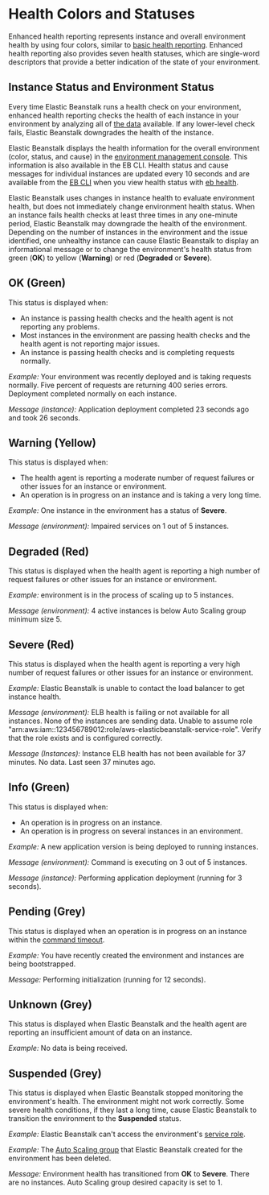 # Health Colors and Statuses<a name="health-enhanced-status"></a>

Enhanced health reporting represents instance and overall environment health by using four colors, similar to [basic health reporting](using-features.healthstatus.md)\. Enhanced health reporting also provides seven health statuses, which are single\-word descriptors that provide a better indication of the state of your environment\.

## Instance Status and Environment Status<a name="health-enhanced-status-type"></a>

Every time Elastic Beanstalk runs a health check on your environment, enhanced health reporting checks the health of each instance in your environment by analyzing all of [the data](health-enhanced.md#health-enhanced-factors) available\. If any lower\-level check fails, Elastic Beanstalk downgrades the health of the instance\.

Elastic Beanstalk displays the health information for the overall environment \(color, status, and cause\) in the [environment management console](environments-console.md)\. This information is also available in the EB CLI\. Health status and cause messages for individual instances are updated every 10 seconds and are available from the [EB CLI](eb-cli3.md) when you view health status with [eb health](health-enhanced-ebcli.md)\. 

Elastic Beanstalk uses changes in instance health to evaluate environment health, but does not immediately change environment health status\. When an instance fails health checks at least three times in any one\-minute period, Elastic Beanstalk may downgrade the health of the environment\. Depending on the number of instances in the environment and the issue identified, one unhealthy instance can cause Elastic Beanstalk to display an informational message or to change the environment's health status from green \(**OK**\) to yellow \(**Warning**\) or red \(**Degraded** or **Severe**\)\.

## OK \(Green\)<a name="health-enhanced-status-ok"></a>

This status is displayed when:
+ An instance is passing health checks and the health agent is not reporting any problems\.
+ Most instances in the environment are passing health checks and the health agent is not reporting major issues\.
+ An instance is passing health checks and is completing requests normally\.

*Example:* Your environment was recently deployed and is taking requests normally\. Five percent of requests are returning 400 series errors\. Deployment completed normally on each instance\.

*Message \(instance\):* Application deployment completed 23 seconds ago and took 26 seconds\.

## Warning \(Yellow\)<a name="health-enhanced-status-warning"></a>

This status is displayed when:
+ The health agent is reporting a moderate number of request failures or other issues for an instance or environment\.
+ An operation is in progress on an instance and is taking a very long time\.

*Example:* One instance in the environment has a status of **Severe**\.

*Message \(environment\):* Impaired services on 1 out of 5 instances\.

## Degraded \(Red\)<a name="health-enhanced-status-degraded"></a>

This status is displayed when the health agent is reporting a high number of request failures or other issues for an instance or environment\.

*Example:* environment is in the process of scaling up to 5 instances\.

*Message \(environment\):* 4 active instances is below Auto Scaling group minimum size 5\.

## Severe \(Red\)<a name="health-enhanced-status-severe"></a>

This status is displayed when the health agent is reporting a very high number of request failures or other issues for an instance or environment\.

*Example:* Elastic Beanstalk is unable to contact the load balancer to get instance health\.

*Message \(environment\):* ELB health is failing or not available for all instances\. None of the instances are sending data\. Unable to assume role "arn:aws:iam::123456789012:role/aws\-elasticbeanstalk\-service\-role"\. Verify that the role exists and is configured correctly\.

*Message \(Instances\):* Instance ELB health has not been available for 37 minutes\. No data\. Last seen 37 minutes ago\.

## Info \(Green\)<a name="health-enhanced-status-info"></a>

This status is displayed when:
+ An operation is in progress on an instance\.
+ An operation is in progress on several instances in an environment\.

*Example:* A new application version is being deployed to running instances\.

*Message \(environment\):* Command is executing on 3 out of 5 instances\.

*Message \(instance\):* Performing application deployment \(running for 3 seconds\)\.

## Pending \(Grey\)<a name="health-enhanced-status-pending"></a>

This status is displayed when an operation is in progress on an instance within the [command timeout](health-enhanced.md#health-enhanced-factors-timeout)\.

*Example:* You have recently created the environment and instances are being bootstrapped\.

*Message:* Performing initialization \(running for 12 seconds\)\.

## Unknown \(Grey\)<a name="health-enhanced-status-unknown"></a>

This status is displayed when Elastic Beanstalk and the health agent are reporting an insufficient amount of data on an instance\.

*Example:* No data is being received\.

## Suspended \(Grey\)<a name="health-enhanced-status-suspended"></a>

This status is displayed when Elastic Beanstalk stopped monitoring the environment's health\. The environment might not work correctly\. Some severe health conditions, if they last a long time, cause Elastic Beanstalk to transition the environment to the **Suspended** status\.

*Example:* Elastic Beanstalk can't access the environment's [service role](iam-servicerole.md)\.

*Example:* The [Auto Scaling group](using-features.managing.as.md) that Elastic Beanstalk created for the environment has been deleted\.

*Message:* Environment health has transitioned from **OK** to **Severe**\. There are no instances\. Auto Scaling group desired capacity is set to 1\.